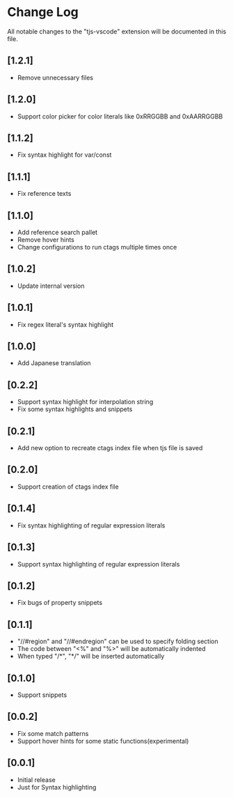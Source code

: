 # Change Log
All notable changes to the "tjs-vscode" extension will be documented in this file.

## [1.2.1]
- Remove unnecessary files

## [1.2.0]
- Support color picker for color literals like 0xRRGGBB and 0xAARRGGBB

## [1.1.2]
- Fix syntax highlight for var/const

## [1.1.1]
- Fix reference texts

## [1.1.0]
- Add reference search pallet
- Remove hover hints
- Change configurations to run ctags multiple times once

## [1.0.2]
- Update internal version

## [1.0.1]
- Fix regex literal's syntax highlight

## [1.0.0]
- Add Japanese translation

## [0.2.2]
- Support syntax highlight for interpolation string
- Fix some syntax highlights and snippets

## [0.2.1]
- Add new option to recreate ctags index file when tjs file is saved

## [0.2.0]
- Support creation of ctags index file

## [0.1.4]
- Fix syntax highlighting of regular expression literals

## [0.1.3]
- Support syntax highlighting of regular expression literals

## [0.1.2]
- Fix bugs of property snippets

## [0.1.1]
- "//#region" and "//#endregion" can be used to specify folding section
- The code between "<%" and "%>" will be automatically indented
- When typed "/\*", "\*/" will be inserted automatically

## [0.1.0]
- Support snippets

## [0.0.2]
- Fix some match patterns
- Support hover hints for some static functions(experimental)

## [0.0.1]
- Initial release
- Just for Syntax highlighting

